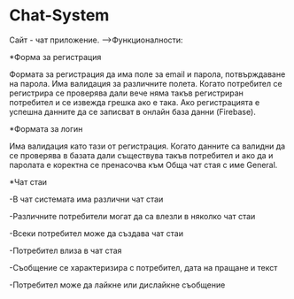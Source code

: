 # Chat-System
Сайт - чат приложение.
-->Функционалности:
  
  *Форма за регистрация
  
Формата за регистрация да има поле за email и парола, потвърждаване на парола. Има валидация за различните полета. Когато потребител се регистрира се проверява дали вече няма такъв регистриран потребител и се извежда грешка ако е така. Ако регистрацията е успешна данните да се записват в онлайн база данни (Firebase).
 
 
 
 *Формата за логин
 
Има валидация като тази от регистрация. Когато данните са валидни да се проверява в базата дали съществува такъв потребител и ако да и паролата е коректна се пренасочва към Обща чат стая с име General.



  *Чат стаи
  
-В чат системата има различни чат стаи

-Различните потребители могат да са влезли в няколко чат стаи

-Всеки потребител може да създава чат стаи

-Потребител влиза в чат стая

-Съобщение се характеризира с потребител, дата на пращане и текст

-Потребител може да лайкне или дислайкне съобщение


